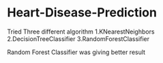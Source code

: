 # Heart-Disease-Prediction

Tried Three different algorithm
1.KNearestNeighbors
2.DecisionTreeClassifier
3.RandomForestClassifier


Random Forest Classifier was giving better result
